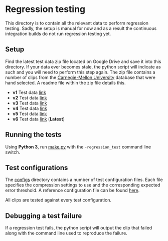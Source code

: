 # Regression testing

This directory is to contain all the relevant data to perform regression testing. Sadly, the setup is manual for now and as a result the continuous integration builds do not run regression testing yet.

## Setup

Find the latest test data zip file located on Google Drive and save it into this directory. If your data ever becomes stale, the python script will indicate as such and you will need to perform this step again. The zip file contains a number of clips from the [Carnegie-Mellon University](../docs/cmu_performance.md) database that were hand selected. A readme file within the zip file details this.

*  **v1** Test data [link](https://drive.google.com/open?id=1psNO0riJ6RlD5_vsvPh2vPsgEBvLN3Hr)
*  **v2** Test data [link](https://drive.google.com/open?id=192CWjNRwlskgdqakNI-k8dv-EefXwxtU)
*  **v3** Test data [link](https://drive.google.com/file/d/1ZxQp1-q_stN2MIgyQm6v6FP2zg6GmNPk/view?usp=sharing)
*  **v4** Test data [link](https://drive.google.com/file/d/10TQGU15uk2P3QY2DFxuOj5ilCCUjToxj/view?usp=sharing)
*  **v5** Test data [link](https://drive.google.com/file/d/1rcvd6Uf4p2enZ4hSrP2WUuwGlUWnE0Gs/view?usp=sharing)
*  **v6** Test data [link](https://drive.google.com/file/d/11VU7iOGz8aD98KIbg9dZ0ZQUsYUBjf5B/view?usp=sharing) (**Latest**)

## Running the tests

Using **Python 3**, run [make.py](../make.py) with the `-regression_test` command line switch.

## Test configurations

The [configs](./configs) directory contains a number of test configuration files. Each file specifies the compression settings to use and the corresponding expected error threshold. A reference configuration file can be found [here](./reference.config.sjson).

All clips are tested against every test configuration.

## Debugging a test failure

If a regression test fails, the python script will output the clip that failed along with the command line used to reproduce the failure.
